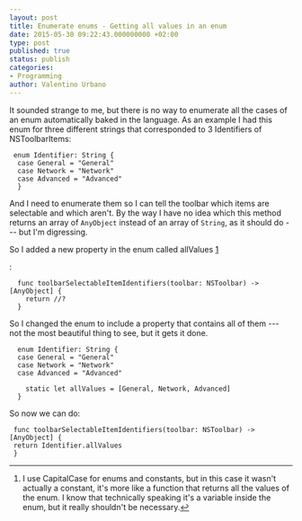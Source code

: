 ```yaml
---
layout: post
title: Enumerate enums - Getting all values in an enum
date: 2015-05-30 09:22:43.000000000 +02:00
type: post
published: true
status: publish
categories:
- Programming
author: Valentino Urbano 
---
```


It sounded strange to me, but there is no way to enumerate all the cases of an enum automatically baked in the language. As an example I had this enum for three different strings that corresponded to 3 Identifiers of NSToolbarItems:

     enum Identifier: String {
      case General = "General"
      case Network = "Network"
      case Advanced = "Advanced"
      }

And I need to enumerate them so I can tell the toolbar which items are selectable and which aren't. By the way I have no idea which this method returns an array of `AnyObject` instead of an array of `String`, as it should do --- but I'm digressing.

So I added a new property in the enum called allValues [1][0]

:

      func toolbarSelectableItemIdentifiers(toolbar: NSToolbar) -> [AnyObject] {
        return //?
      }

So I changed the enum to include a property that contains all of them --- not the most beautiful thing to see, but it gets it done.

      enum Identifier: String {
      case General = "General"
      case Network = "Network"
      case Advanced = "Advanced"
        
        static let allValues = [General, Network, Advanced]
      }

So now we can do:

     func toolbarSelectableItemIdentifiers(toolbar: NSToolbar) -> [AnyObject] {
     return Identifier.allValues
     }

---

1. I use CapitalCase for enums and constants, but in this case it wasn't actually a constant, it's more like a function that returns all the values of the enum. I know that technically speaking it's a variable inside the enum, but it really shouldn't be necessary.[↩][1]


[0]: #f1-052915
[1]: #r1-052915